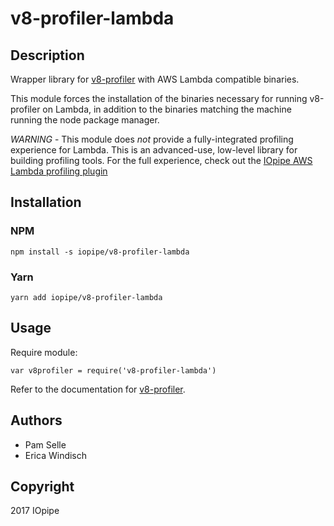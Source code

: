 # v8-profiler-lambda

## Description

Wrapper library for [v8-profiler](https://github.com/node-inspector/v8-profiler)
with AWS Lambda compatible binaries.

This module forces the installation of the binaries necessary for running
v8-profiler on Lambda, in addition to the binaries matching the machine
running the node package manager.

*WARNING* - This module does _not_ provide a fully-integrated profiling experience for Lambda.
This is an advanced-use, low-level library for building profiling tools.  For the full 
experience, check out the 
[IOpipe AWS Lambda profiling plugin](https://github.com/iopipe/iopipe-plugin-profiler)

## Installation

### NPM

`npm install -s iopipe/v8-profiler-lambda`

### Yarn

`yarn add iopipe/v8-profiler-lambda`

## Usage

Require module:

`var v8profiler = require('v8-profiler-lambda')`

Refer to the documentation for [v8-profiler](https://github.com/node-inspector/v8-profiler).

## Authors

 - Pam Selle
 - Erica Windisch

## Copyright

2017 IOpipe
